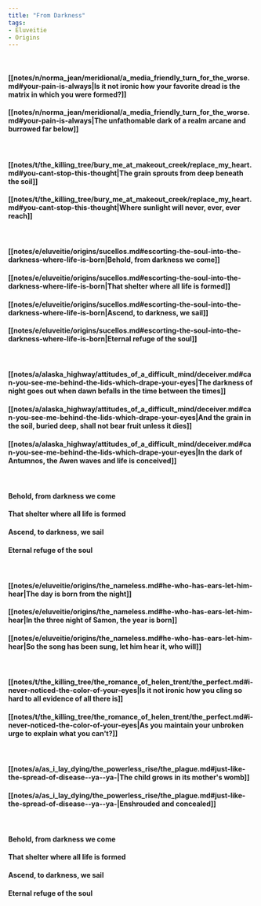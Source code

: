 ```yaml
---
title: "From Darkness"
tags:
- Eluveitie
- Origins
---
```

&nbsp;
#### [[notes/n/norma_jean/meridional/a_media_friendly_turn_for_the_worse.md#your-pain-is-always|Is it not ironic how your favorite dread is the matrix in which you were formed?]]
#### [[notes/n/norma_jean/meridional/a_media_friendly_turn_for_the_worse.md#your-pain-is-always|The unfathomable dark of a realm arcane and burrowed far below]]
&nbsp;
#### [[notes/t/the_killing_tree/bury_me_at_makeout_creek/replace_my_heart.md#you-cant-stop-this-thought|The grain sprouts from deep beneath the soil]]
#### [[notes/t/the_killing_tree/bury_me_at_makeout_creek/replace_my_heart.md#you-cant-stop-this-thought|Where sunlight will never, ever, ever reach]]
&nbsp;
#### [[notes/e/eluveitie/origins/sucellos.md#escorting-the-soul-into-the-darkness-where-life-is-born|Behold, from darkness we come]]
#### [[notes/e/eluveitie/origins/sucellos.md#escorting-the-soul-into-the-darkness-where-life-is-born|That shelter where all life is formed]]
#### [[notes/e/eluveitie/origins/sucellos.md#escorting-the-soul-into-the-darkness-where-life-is-born|Ascend, to darkness, we sail]]
#### [[notes/e/eluveitie/origins/sucellos.md#escorting-the-soul-into-the-darkness-where-life-is-born|Eternal refuge of the soul]]
&nbsp;
#### [[notes/a/alaska_highway/attitudes_of_a_difficult_mind/deceiver.md#can-you-see-me-behind-the-lids-which-drape-your-eyes|The darkness of night goes out when dawn befalls in the time between the times]]
#### [[notes/a/alaska_highway/attitudes_of_a_difficult_mind/deceiver.md#can-you-see-me-behind-the-lids-which-drape-your-eyes|And the grain in the soil, buried deep, shall not bear fruit unless it dies]]
#### [[notes/a/alaska_highway/attitudes_of_a_difficult_mind/deceiver.md#can-you-see-me-behind-the-lids-which-drape-your-eyes|In the dark of Antumnos, the Awen waves and life is conceived]]
&nbsp;
#### Behold, from darkness we come
#### That shelter where all life is formed
#### Ascend, to darkness, we sail
#### Eternal refuge of the soul
&nbsp;
#### [[notes/e/eluveitie/origins/the_nameless.md#he-who-has-ears-let-him-hear|The day is born from the night]]
#### [[notes/e/eluveitie/origins/the_nameless.md#he-who-has-ears-let-him-hear|In the three night of Samon, the year is born]]
#### [[notes/e/eluveitie/origins/the_nameless.md#he-who-has-ears-let-him-hear|So the song has been sung, let him hear it, who will]]
&nbsp;
#### [[notes/t/the_killing_tree/the_romance_of_helen_trent/the_perfect.md#i-never-noticed-the-color-of-your-eyes|Is it not ironic how you cling so hard to all evidence of all there is]]
#### [[notes/t/the_killing_tree/the_romance_of_helen_trent/the_perfect.md#i-never-noticed-the-color-of-your-eyes|As you maintain your unbroken urge to explain what you can't?]]
&nbsp;
#### [[notes/a/as_i_lay_dying/the_powerless_rise/the_plague.md#just-like-the-spread-of-disease--ya--ya-|The child grows in its mother's womb]]
#### [[notes/a/as_i_lay_dying/the_powerless_rise/the_plague.md#just-like-the-spread-of-disease--ya--ya-|Enshrouded and concealed]]
&nbsp;
#### Behold, from darkness we come
#### That shelter where all life is formed
#### Ascend, to darkness, we sail
#### Eternal refuge of the soul
